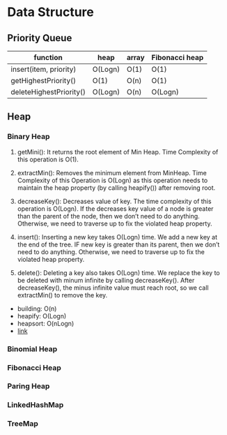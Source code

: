 Data Structure
==
## Priority Queue
function |heap | array | Fibonacci heap
-|-|-|- 
insert(item, priority) | O(Logn) | O(1) | O(1)
getHighestPriority() | O(1) | O(n) | O(1)
deleteHighestPriority() | O(Logn) | O(n) | O(Logn)

## Heap
### Binary Heap
1) getMini(): It returns the root element of Min Heap. Time Complexity of this operation is O(1).

2) extractMin(): Removes the minimum element from MinHeap. Time Complexity of this Operation is O(Logn) as this operation needs to maintain the heap property (by calling heapify()) after removing root.

3) decreaseKey(): Decreases value of key. The time complexity of this operation is O(Logn). If the decreases key value of a node is greater than the parent of the node, then we don’t need to do anything. Otherwise, we need to traverse up to fix the violated heap property.

4) insert(): Inserting a new key takes O(Logn) time. We add a new key at the end of the tree. IF new key is greater than its parent, then we don’t need to do anything. Otherwise, we need to traverse up to fix the violated heap property.

5) delete(): Deleting a key also takes O(Logn) time. We replace the key to be deleted with minum infinite by calling decreaseKey(). After decreaseKey(), the minus infinite value must reach root, so we call extractMin() to remove the key.

* building: O(n)
* heapify: O(Logn)
* heapsort: O(nLogn)
* [link](https://stackoverflow.com/questions/9755721/how-can-building-a-heap-be-on-time-complexity)

### Binomial Heap
### Fibonacci Heap
### Paring Heap
### LinkedHashMap
### TreeMap